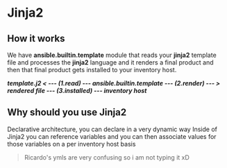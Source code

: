 # Jinja2
## How it works
We have **ansible.builtin.template** module that reads your **jinja2** template file and processes the **jinja2** language and it renders a final product and then that final product gets installed to your inventory host.

***template.j2 < --- (1.read) --- ansible.builtin.template --- (2.render) --- > rendered file --- (3.installed) --- inventory host***

## Why should you use Jinja2
Declarative architecture, you can declare in a very dynamic way
Inside of Jinja2 you can reference variables and you can then associate values for those variables on a per inventory host basis

> Ricardo's ymls are very confusing so i am not typing it xD
